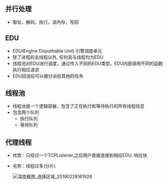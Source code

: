 ## 并行处理
  - 取址，解码，执行，读内存，写回

## EDU
  - EDU(Engine Dispathable Unit) 引擎调度单元
  - 除了进程的主线程以外, 任何其与线程均为EDU
  - 线程池对EDU进行调度，通过传入不同的EDU类型，EDU内部调用不同的函数执行相应请求
  - EDU回池后可以被分派给其他的任务

## 线程池
  - 线程池是一个逻辑容器，包含了正在执行和等待执行的所有线程信息
  - 包含两个队列
    - 执行队列
    - 等待队列

## 代理线程
  - 优势：只经过一个TCPListener,之后用户直接连接到相应EDU, 响应快

  - 劣势：线程过多(分片)

    ![深度截图_选择区域_20190228161926](/home/huo/emeralddb/doc/Agent.jpg)